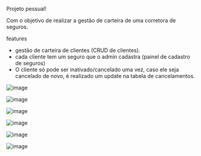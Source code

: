 Projeto pessual!

Com o objetivo de realizar a gestão de carteira de uma corretora de seguros.

features
- gestão de carteira de clientes (CRUD de clientes).
- cada cliente tem um seguro que o admin cadastra (painel de cadastro de seguros)
- O cliente só pode ser inativado/cancelado uma vez, caso ele seja cancelado de novo, é realizado um update na tabela de cancelamentos.


![image](https://github.com/user-attachments/assets/8633058a-655b-4de3-9356-3adf74ad8dc9)

![image](https://github.com/user-attachments/assets/0abbe3a5-ddc4-4e06-ba75-483c3bb7c647)

![image](https://github.com/user-attachments/assets/5c88dfe5-99be-48ad-8c21-4a01f0319495)

![image](https://github.com/user-attachments/assets/5516dc68-fa9f-4660-ac93-1d689eba6b8c)

![image](https://github.com/user-attachments/assets/4b212cd8-99cc-46ee-82c0-4b82abb3b05e)

![image](https://github.com/user-attachments/assets/76127f4b-9c74-4332-aef7-45bb249b1adc)

